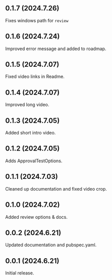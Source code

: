 ## 0.1.7 (2024.7.26)
Fixes windows path for `review`

## 0.1.6 (2024.7.24)
Improved error message and added to roadmap.

## 0.1.5 (2024.7.07)
Fixed video links in Readme.

## 0.1.4 (2024.7.07)
Improved long video.

## 0.1.3 (2024.7.05)
Added short intro video.

## 0.1.2 (2024.7.05)
Adds ApprovalTestOptions.

## 0.1.1 (2024.7.03)
Cleaned up documentation and fixed video crop.

## 0.1.0 (2024.7.02)
Added review options & docs.

## 0.0.2 (2024.6.21)
Updated documentation and pubspec.yaml.

## 0.0.1 (2024.6.21)
Initial release.
